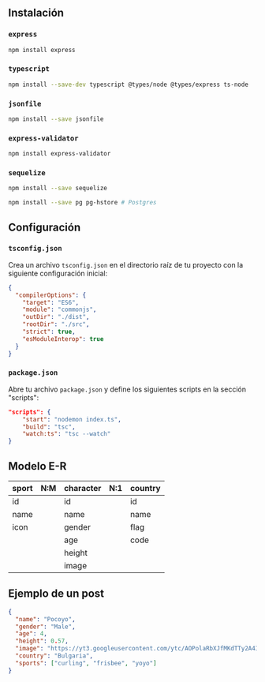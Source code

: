 ## Instalación

### `express`

```bash
npm install express
```

### `typescript`

```bash
npm install --save-dev typescript @types/node @types/express ts-node
```

### `jsonfile`

```bash
npm install --save jsonfile
```

### `express-validator`

```bash
npm install express-validator
```

### `sequelize`

```bash
npm install --save sequelize
```

```bash
npm install --save pg pg-hstore # Postgres
```

## Configuración

### `tsconfig.json`

Crea un archivo `tsconfig.json` en el directorio raíz de tu proyecto con la siguiente configuración inicial:

```json
{
  "compilerOptions": {
    "target": "ES6",
    "module": "commonjs",
    "outDir": "./dist",
    "rootDir": "./src",
    "strict": true,
    "esModuleInterop": true
  }
}
```

### `package.json`

Abre tu archivo `package.json` y define los siguientes scripts en la sección "scripts":

```json
"scripts": {
    "start": "nodemon index.ts",
    "build": "tsc",
    "watch:ts": "tsc --watch"
}
```

## Modelo E-R

| sport | N:M | character | N:1 | country |
| ----- | --- | --------- | --- | ------- |
| id    |     | id        |     | id      |
| name  |     | name      |     | name    |
| icon  |     | gender    |     | flag    |
|       |     | age       |     | code    |
|       |     | height    |     |         |
|       |     | image     |     |         |

## Ejemplo de un post

```json
{
  "name": "Pocoyo",
  "gender": "Male",
  "age": 4,
  "height": 0.57,
  "image": "https://yt3.googleusercontent.com/ytc/AOPolaRbXJfMKdTTy2A4IJwAtZUku7Ze8f96A_Qf1ByM1kw=s900-c-k-c0x00ffffff-no-rj",
  "country": "Bulgaria",
  "sports": ["curling", "frisbee", "yoyo"]
}
```
